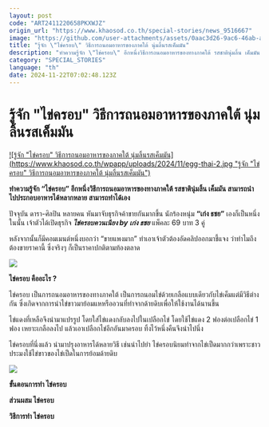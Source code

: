 ```yaml
---
layout: post
code: "ART2411220658PKXWJZ"
origin_url: "https://www.khaosod.co.th/special-stories/news_9516667"
image: "https://github.com/user-attachments/assets/0aac3d26-9ac6-46ab-aca6-e4522e61dc31"
title: "รู้จัก \"ไข่ครอบ\" วิธีการถนอมอาหารของภาคใต้ นุ่มลิ้นรสเค็มมัน"
description: "ทำความรู้จัก \"ไข่ครอบ\" อีกหนึ่งวิธีการถนอมอาหารของทางภาคใต้ รสชาตินุ่มลิ้น เค็มมัน สามารถนำไปประกอบอาหารได้หลากหลาย สามารถทำได้เอง"
category: "SPECIAL_STORIES"
language: "th"
date: 2024-11-22T07:02:48.123Z
---
```


# รู้จัก "ไข่ครอบ" วิธีการถนอมอาหารของภาคใต้ นุ่มลิ้นรสเค็มมัน

[![รู้จัก "ไข่ครอบ" วิธีการถนอมอาหารของภาคใต้ นุ่มลิ้นรสเค็มมัน](https://www.khaosod.co.th/wpapp/uploads/2024/11/egg-thai-2.jpg "รู้จัก "ไข่ครอบ" วิธีการถนอมอาหารของภาคใต้ นุ่มลิ้นรสเค็มมัน")](https://www.khaosod.co.th/wpapp/uploads/2024/11/egg-thai-2.jpg)

**ทำความรู้จัก “ไข่ครอบ” อีกหนึ่งวิธีการถนอมอาหารของทางภาคใต้ รสชาตินุ่มลิ้น เค็มมัน สามารถนำไปประกอบอาหารได้หลากหลาย สามารถทำได้เอง**

ปัจจุบัน ดารา-ศิลปิน หลายคน หันมาจับธุรกิจค้าขายกันมากขึ้น นักร้องหนุ่ม **“เก่ง ธชย”** เองก็เป็นหนึ่งในนั้น เจ้าตัวได้เปิดธุรกิจ **_ไข่ครอบควนเนียง by เก่ง ธชย_** แพ็คละ 69 บาท 3 คู่

หลังจากนั้นก็มีคอมเมนต์หนึ่งบอกว่า “ขายแพงมาก” ทำเอาเจ้าตัวต้องอัดคลิปออกมาชี้แจง ว่าทำไมถึงต้องขายราคานี้ ซึ่งจริงๆ ก็เป็นราคาปกติตามท้องตลาด

[![](https://www.khaosod.co.th/wpapp/uploads/2024/11/clipboard7-horz-2-696x464.jpg)](https://www.khaosod.co.th/wpapp/uploads/2024/11/clipboard7-horz-2.jpg)

**ไข่ครอบ คืออะไร ?**

ไข่ครอบ เป็นการถนอมอาหารของทางภาคใต้ เป็นการถนอมไข่ด้วยเกลือแบบเดียวกับไข่เค็มแต่มีวิธีต่างกัน ซึ่งเกิดจากการนำไข่ขาวมาย้อมแหหรืออวนที่ทำจากด้ายดิบเพื่อให้ใช้งานได้นานขึ้น

ไข่แดงที่เหลือจึงนำมาแปรรูป โดยใส่ไข่แดงกลับลงไปในเปลือกไข่ โดยใช้ไข่แดง 2 ฟองต่อเปลือกไข่ 1 ฟอง เหยาะเกลือลงไป แล้วเอาเปลือกไข่อีกอันมาครอบ ทิ้งไว้หนึ่งคืนจึงนำไปนึ่ง

ไข่ครอบที่นึ่งแล้ว นำมาปรุงอาหารได้หลายวิธี เช่นนำไปยำ ไข่ครอบนิยมทำจากไข่เป็ดมากกว่าเพราะชาวประมงใช้ไข่ขาวของไข่เป็ดในการย้อมด้ายดิบ

[![](https://www.khaosod.co.th/wpapp/uploads/2024/11/Egg-cover-696x464.jpg)](https://www.khaosod.co.th/wpapp/uploads/2024/11/Egg-cover.jpg)

**ขั้นตอนการทำ ไข่ครอบ**

**ส่วนผสม ไข่ครอบ**

**วิธีการทำ ไข่ครอบ**